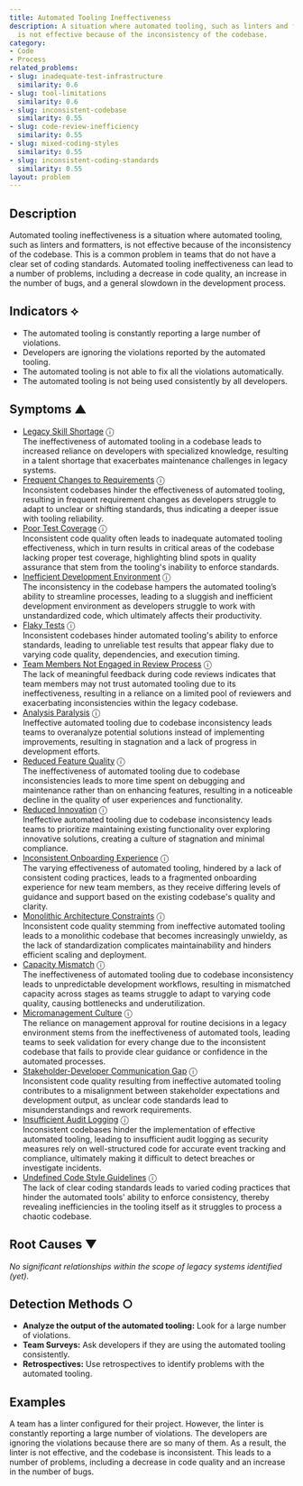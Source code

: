 ```yaml
---
title: Automated Tooling Ineffectiveness
description: A situation where automated tooling, such as linters and formatters,
  is not effective because of the inconsistency of the codebase.
category:
- Code
- Process
related_problems:
- slug: inadequate-test-infrastructure
  similarity: 0.6
- slug: tool-limitations
  similarity: 0.6
- slug: inconsistent-codebase
  similarity: 0.55
- slug: code-review-inefficiency
  similarity: 0.55
- slug: mixed-coding-styles
  similarity: 0.55
- slug: inconsistent-coding-standards
  similarity: 0.55
layout: problem
---
```


## Description
Automated tooling ineffectiveness is a situation where automated tooling, such as linters and formatters, is not effective because of the inconsistency of the codebase. This is a common problem in teams that do not have a clear set of coding standards. Automated tooling ineffectiveness can lead to a number of problems, including a decrease in code quality, an increase in the number of bugs, and a general slowdown in the development process.


## Indicators ⟡
- The automated tooling is constantly reporting a large number of violations.
- Developers are ignoring the violations reported by the automated tooling.
- The automated tooling is not able to fix all the violations automatically.
- The automated tooling is not being used consistently by all developers.


## Symptoms ▲

- [Legacy Skill Shortage](legacy-skill-shortage.md) <span class="info-tooltip" title="Confidence: 0.615, Strength: 0.833">ⓘ</span>
<br/>  The ineffectiveness of automated tooling in a codebase leads to increased reliance on developers with specialized knowledge, resulting in a talent shortage that exacerbates maintenance challenges in legacy systems.
- [Frequent Changes to Requirements](frequent-changes-to-requirements.md) <span class="info-tooltip" title="Confidence: 0.609, Strength: 0.838">ⓘ</span>
<br/>  Inconsistent codebases hinder the effectiveness of automated tooling, resulting in frequent requirement changes as developers struggle to adapt to unclear or shifting standards, thus indicating a deeper issue with tooling reliability.
- [Poor Test Coverage](poor-test-coverage.md) <span class="info-tooltip" title="Confidence: 0.537, Strength: 0.776">ⓘ</span>
<br/>  Inconsistent code quality often leads to inadequate automated tooling effectiveness, which in turn results in critical areas of the codebase lacking proper test coverage, highlighting blind spots in quality assurance that stem from the tooling's inability to enforce standards.
- [Inefficient Development Environment](inefficient-development-environment.md) <span class="info-tooltip" title="Confidence: 0.528, Strength: 0.830">ⓘ</span>
<br/>  The inconsistency in the codebase hampers the automated tooling’s ability to streamline processes, leading to a sluggish and inefficient development environment as developers struggle to work with unstandardized code, which ultimately affects their productivity.
- [Flaky Tests](flaky-tests.md) <span class="info-tooltip" title="Confidence: 0.451, Strength: 0.812">ⓘ</span>
<br/>  Inconsistent codebases hinder automated tooling's ability to enforce standards, leading to unreliable test results that appear flaky due to varying code quality, dependencies, and execution timing.
- [Team Members Not Engaged in Review Process](team-members-not-engaged-in-review-process.md) <span class="info-tooltip" title="Confidence: 0.414, Strength: 0.824">ⓘ</span>
<br/>  The lack of meaningful feedback during code reviews indicates that team members may not trust automated tooling due to its ineffectiveness, resulting in a reliance on a limited pool of reviewers and exacerbating inconsistencies within the legacy codebase.
- [Analysis Paralysis](analysis-paralysis.md) <span class="info-tooltip" title="Confidence: 0.414, Strength: 0.842">ⓘ</span>
<br/>  Ineffective automated tooling due to codebase inconsistency leads teams to overanalyze potential solutions instead of implementing improvements, resulting in stagnation and a lack of progress in development efforts.
- [Reduced Feature Quality](reduced-feature-quality.md) <span class="info-tooltip" title="Confidence: 0.389, Strength: 0.899">ⓘ</span>
<br/>  The ineffectiveness of automated tooling due to codebase inconsistencies leads to more time spent on debugging and maintenance rather than on enhancing features, resulting in a noticeable decline in the quality of user experiences and functionality.
- [Reduced Innovation](reduced-innovation.md) <span class="info-tooltip" title="Confidence: 0.368, Strength: 0.876">ⓘ</span>
<br/>  Ineffective automated tooling due to codebase inconsistency leads teams to prioritize maintaining existing functionality over exploring innovative solutions, creating a culture of stagnation and minimal compliance.
- [Inconsistent Onboarding Experience](inconsistent-onboarding-experience.md) <span class="info-tooltip" title="Confidence: 0.367, Strength: 0.782">ⓘ</span>
<br/>  The varying effectiveness of automated tooling, hindered by a lack of consistent coding practices, leads to a fragmented onboarding experience for new team members, as they receive differing levels of guidance and support based on the existing codebase's quality and clarity.
- [Monolithic Architecture Constraints](monolithic-architecture-constraints.md) <span class="info-tooltip" title="Confidence: 0.362, Strength: 0.810">ⓘ</span>
<br/>  Inconsistent code quality stemming from ineffective automated tooling leads to a monolithic codebase that becomes increasingly unwieldy, as the lack of standardization complicates maintainability and hinders efficient scaling and deployment.
- [Capacity Mismatch](capacity-mismatch.md) <span class="info-tooltip" title="Confidence: 0.351, Strength: 0.825">ⓘ</span>
<br/>  The ineffectiveness of automated tooling due to codebase inconsistency leads to unpredictable development workflows, resulting in mismatched capacity across stages as teams struggle to adapt to varying code quality, causing bottlenecks and underutilization.
- [Micromanagement Culture](micromanagement-culture.md) <span class="info-tooltip" title="Confidence: 0.348, Strength: 0.746">ⓘ</span>
<br/>  The reliance on management approval for routine decisions in a legacy environment stems from the ineffectiveness of automated tools, leading teams to seek validation for every change due to the inconsistent codebase that fails to provide clear guidance or confidence in the automated processes.
- [Stakeholder-Developer Communication Gap](stakeholder-developer-communication-gap.md) <span class="info-tooltip" title="Confidence: 0.333, Strength: 0.799">ⓘ</span>
<br/>  Inconsistent code quality resulting from ineffective automated tooling contributes to a misalignment between stakeholder expectations and development output, as unclear code standards lead to misunderstandings and rework requirements.
- [Insufficient Audit Logging](insufficient-audit-logging.md) <span class="info-tooltip" title="Confidence: 0.321, Strength: 0.830">ⓘ</span>
<br/>  Inconsistent codebases hinder the implementation of effective automated tooling, leading to insufficient audit logging as security measures rely on well-structured code for accurate event tracking and compliance, ultimately making it difficult to detect breaches or investigate incidents.
- [Undefined Code Style Guidelines](undefined-code-style-guidelines.md) <span class="info-tooltip" title="Confidence: 0.311, Strength: 0.640">ⓘ</span>
<br/>  The lack of clear coding standards leads to varied coding practices that hinder the automated tools' ability to enforce consistency, thereby revealing inefficiencies in the tooling itself as it struggles to process a chaotic codebase.

## Root Causes ▼

*No significant relationships within the scope of legacy systems identified (yet).*

## Detection Methods ○
- **Analyze the output of the automated tooling:** Look for a large number of violations.
- **Team Surveys:** Ask developers if they are using the automated tooling consistently.
- **Retrospectives:** Use retrospectives to identify problems with the automated tooling.


## Examples
A team has a linter configured for their project. However, the linter is constantly reporting a large number of violations. The developers are ignoring the violations because there are so many of them. As a result, the linter is not effective, and the codebase is inconsistent. This leads to a number of problems, including a decrease in code quality and an increase in the number of bugs.
